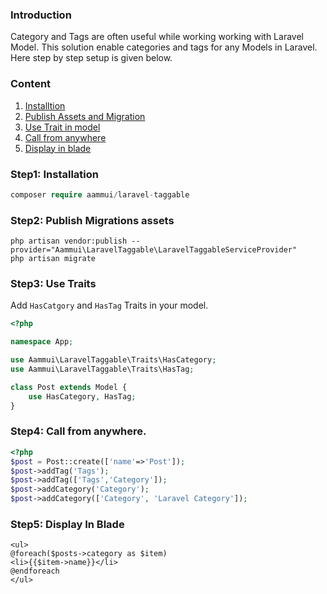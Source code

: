 ### Introduction 
Category and Tags are often useful while working working with Laravel Model. This solution enable categories and tags for any Models in Laravel. Here step by step setup is given below.

### Content
1. [Installtion](https://github.com/bedus-creation/LaravelTaggable#step1-installation)
2. [Publish Assets and Migration](https://github.com/bedus-creation/LaravelTaggable#step2-publish-migrations-assets)
3. [Use Trait in model](https://github.com/bedus-creation/LaravelTaggable#step3-use-traits)
4. [Call from anywhere](https://github.com/bedus-creation/LaravelTaggable#step4-call-from-anywhere)
5. [Display in blade](https://github.com/bedus-creation/LaravelTaggable#step5-display-in-blade)
### Step1: Installation
```php
composer require aammui/laravel-taggable
```

### Step2: Publish Migrations assets
```
php artisan vendor:publish --provider="Aammui\LaravelTaggable\LaravelTaggableServiceProvider"
php artisan migrate
```

### Step3: Use Traits
Add ```HasCatgory``` and ```HasTag``` Traits in your model.
```php
<?php 

namespace App;

use Aammui\LaravelTaggable\Traits\HasCategory;
use Aammui\LaravelTaggable\Traits\HasTag;

class Post extends Model {
    use HasCategory, HasTag;
}
```

### Step4: Call from anywhere.
```php
<?php
$post = Post::create(['name'=>'Post']);
$post->addTag('Tags');
$post->addTag(['Tags','Category']);
$post->addCategory('Category');
$post->addCategory(['Category', 'Laravel Category']);
```

### Step5: Display In Blade
```blade.php
<ul>
@foreach($posts->category as $item)
<li>{{$item->name}}</li>
@endforeach
</ul>
```